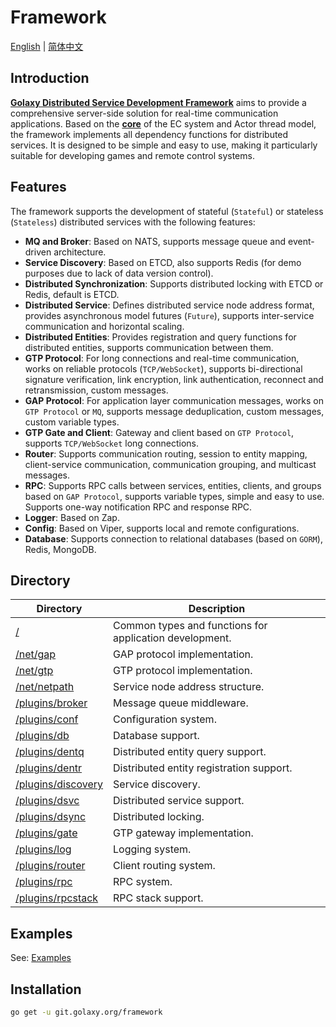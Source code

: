 # Framework
[English](./README.md) | [简体中文](./README.zh_CN.md)

## Introduction
[**Golaxy Distributed Service Development Framework**](https://github.com/pangdogs/framework) aims to provide a comprehensive server-side solution for real-time communication applications. Based on the [**core**](https://github.com/pangdogs/core) of the EC system and Actor thread model, the framework implements all dependency functions for distributed services. It is designed to be simple and easy to use, making it particularly suitable for developing games and remote control systems.

## Features
The framework supports the development of stateful (`Stateful`) or stateless (`Stateless`) distributed services with the following features:

- **MQ and Broker**: Based on NATS, supports message queue and event-driven architecture.
- **Service Discovery**: Based on ETCD, also supports Redis (for demo purposes due to lack of data version control).
- **Distributed Synchronization**: Supports distributed locking with ETCD or Redis, default is ETCD.
- **Distributed Service**: Defines distributed service node address format, provides asynchronous model futures (`Future`), supports inter-service communication and horizontal scaling.
- **Distributed Entities**: Provides registration and query functions for distributed entities, supports communication between them.
- **GTP Protocol**: For long connections and real-time communication, works on reliable protocols (`TCP/WebSocket`), supports bi-directional signature verification, link encryption, link authentication, reconnect and retransmission, custom messages.
- **GAP Protocol**: For application layer communication messages, works on `GTP Protocol` or `MQ`, supports message deduplication, custom messages, custom variable types.
- **GTP Gate and Client**: Gateway and client based on `GTP Protocol`, supports `TCP/WebSocket` long connections.
- **Router**: Supports communication routing, session to entity mapping, client-service communication, communication grouping, and multicast messages.
- **RPC**: Supports RPC calls between services, entities, clients, and groups based on `GAP Protocol`, supports variable types, simple and easy to use. Supports one-way notification RPC and response RPC.
- **Logger**: Based on Zap.
- **Config**: Based on Viper, supports local and remote configurations.
- **Database**: Supports connection to relational databases (based on `GORM`), Redis, MongoDB.

## Directory
| Directory                                                                               | Description |
|-----------------------------------------------------------------------------------------| ----------- |
| [/](https://github.com/pangdogs/framework)                                              | Common types and functions for application development. |
| [/net/gap](https://github.com/pangdogs/framework/tree/main/net/gap)                     | GAP protocol implementation. |
| [/net/gtp](https://github.com/pangdogs/framework/tree/main/net/gtp)                     | GTP protocol implementation. |
| [/net/netpath](https://github.com/pangdogs/framework/tree/main/net/netpath)             | Service node address structure. |
| [/plugins/broker](https://github.com/pangdogs/framework/tree/main/plugins/broker)       | Message queue middleware. |
| [/plugins/conf](https://github.com/pangdogs/framework/tree/main/plugins/conf)           | Configuration system. |
| [/plugins/db](https://github.com/pangdogs/framework/tree/main/plugins/db)               | Database support. |
| [/plugins/dentq](https://github.com/pangdogs/framework/tree/main/plugins/dentq)         | Distributed entity query support. |
| [/plugins/dentr](https://github.com/pangdogs/framework/tree/main/plugins/dentr)         | Distributed entity registration support. |
| [/plugins/discovery](https://github.com/pangdogs/framework/tree/main/plugins/discovery) | Service discovery. |
| [/plugins/dsvc](https://github.com/pangdogs/framework/tree/main/plugins/dsvc)          | Distributed service support. |
| [/plugins/dsync](https://github.com/pangdogs/framework/tree/main/plugins/dsync)         | Distributed locking. |
| [/plugins/gate](https://github.com/pangdogs/framework/tree/main/plugins/gate)           | GTP gateway implementation. |
| [/plugins/log](https://github.com/pangdogs/framework/tree/main/plugins/log)             | Logging system. |
| [/plugins/router](https://github.com/pangdogs/framework/tree/main/plugins/router)       | Client routing system. |
| [/plugins/rpc](https://github.com/pangdogs/framework/tree/main/plugins/rpc)             | RPC system. |
| [/plugins/rpcstack](https://github.com/pangdogs/framework/tree/main/plugins/rpcstack)   | RPC stack support. |

## Examples
See: [Examples](https://github.com/pangdogs/examples)

## Installation
```bash
go get -u git.golaxy.org/framework
```
